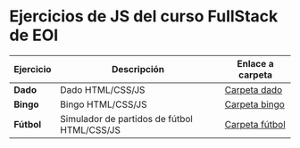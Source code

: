 # Ejercicios de JS del curso FullStack de EOI

| Ejercicio | Descripción | Enlace a carpeta |
|-----------|-------------|------------------|
|**Dado**   |Dado HTML/CSS/JS|[Carpeta dado](dado-js/)|
|**Bingo**  |Bingo HTML/CSS/JS|[Carpeta bingo](bingo-js/)|
|**Fútbol**   |Simulador de partidos de fútbol HTML/CSS/JS|[Carpeta fútbol](futbol-js/)|
